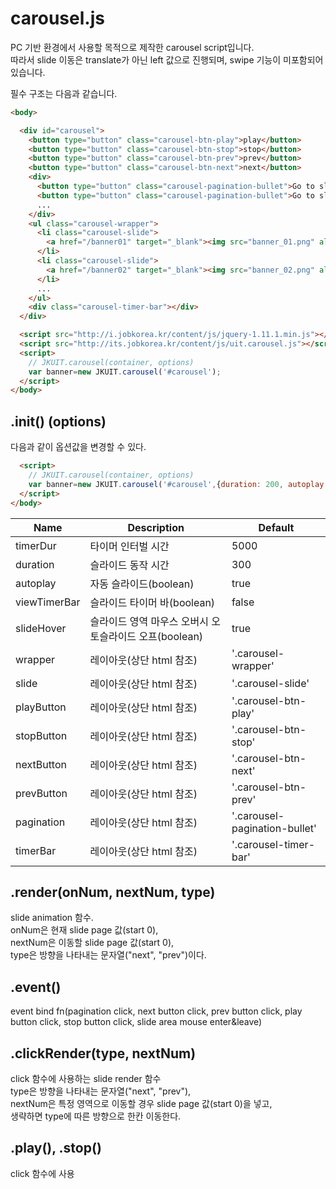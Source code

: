 carousel.js
======================
PC 기반 환경에서 사용할 목적으로 제작한 carousel script입니다. <br>
따라서 slide 이동은 translate가 아닌 left 값으로 진행되며, swipe 기능이 미포함되어 있습니다.

필수 구조는 다음과 같습니다.

```html
<body>

  <div id="carousel">
    <button type="button" class="carousel-btn-play">play</button>
    <button type="button" class="carousel-btn-stop">stop</button>
    <button type="button" class="carousel-btn-prev">prev</button>
    <button type="button" class="carousel-btn-next">next</button>
    <div>
      <button type="button" class="carousel-pagination-bullet">Go to slide 1</button>
      <button type="button" class="carousel-pagination-bullet">Go to slide 2</button>
      ...
    </div>
    <ul class="carousel-wrapper">
      <li class="carousel-slide">
        <a href="/banner01" target="_blank"><img src="banner_01.png" alt="banner01"></a>
      </li>
      <li class="carousel-slide">
        <a href="/banner02" target="_blank"><img src="banner_02.png" alt="banner02"></a>
      </li>
      ...
    </ul>
    <div class="carousel-timer-bar"></div>
  </div>

  <script src="http://i.jobkorea.kr/content/js/jquery-1.11.1.min.js"></script>
  <script src="http://its.jobkorea.kr/content/js/uit.carousel.js"></script>
  <script>
    // JKUIT.carousel(container, options)
    var banner=new JKUIT.carousel('#carousel');
  </script>
</body>
```

## .init() (options)
다음과 같이 옵션값을 변경할 수 있다.

```html
  <script>
    // JKUIT.carousel(container, options)
    var banner=new JKUIT.carousel('#carousel',{duration: 200, autoplay: false, pagination: '.btnBullet'});
  </script>
</body>
```

|Name|Description|Default|
| ---- | ---- | ---- |
|timerDur|타이머 인터벌 시간|5000|
|duration|슬라이드 동작 시간|300||
|autoplay|자동 슬라이드(boolean)|true|
|viewTimerBar|슬라이드 타이머 바(boolean)|false|
|slideHover|슬라이드 영역 마우스 오버시 오토슬라이드 오프(boolean)|true|
|wrapper|레이아웃(상단 html 참조)|'.carousel-wrapper'|
|slide|레이아웃(상단 html 참조)|'.carousel-slide'|
|playButton|레이아웃(상단 html 참조)|'.carousel-btn-play'|
|stopButton|레이아웃(상단 html 참조)|'.carousel-btn-stop'|
|nextButton|레이아웃(상단 html 참조)|'.carousel-btn-next'|
|prevButton|레이아웃(상단 html 참조)|'.carousel-btn-prev'|
|pagination|레이아웃(상단 html 참조)|'.carousel-pagination-bullet'|
|timerBar|레이아웃(상단 html 참조)|'.carousel-timer-bar'|

## .render(onNum, nextNum, type)
slide animation 함수. <br>
onNum은 현재 slide page 값(start 0), <br>
nextNum은 이동할 slide page 값(start 0), <br>
type은 방향을 나타내는 문자열("next", "prev")이다. 

## .event()
event bind fn(pagination click, next button click, prev button click, play button click, stop button click, slide area mouse enter&leave)

## .clickRender(type, nextNum)
click 함수에 사용하는 slide render 함수<br>
type은 방향을 나타내는 문자열("next", "prev"),<br>
nextNum은 특정 영역으로 이동할 경우 slide page 값(start 0)을 넣고,<br>
생략하면 type에 따른 방향으로 한칸 이동한다.

## .play(), .stop()
click 함수에 사용

